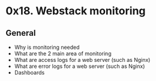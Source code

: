 # 0x18. Webstack monitoring

## General

 - Why is monitoring needed
 - What are the 2 main area of monitoring
 - What are access logs for a web server (such as Nginx)
 - What are error logs for a web server (such as Nginx)
 - Dashboards
